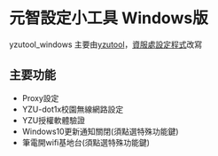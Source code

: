 # 元智設定小工具 Windows版
yzutool_windows
主要由[yzutool](https://github.com/Oschangkai/yzuTool)，[資服處設定程式](http://www.yzu.edu.tw/admin/is/)改寫

## 主要功能
- Proxy設定
- YZU-dot1x校園無線網路設定
- YZU授權軟體驗證
- Windows10更新通知關閉(須點選特殊功能鍵)
- 筆電開wifi基地台(須點選特殊功能鍵)
